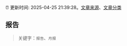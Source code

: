 :alarm_clock: 更新时间: 2025-04-25 21:39:28。[文章来源](/README.md)、[文章分类](/TAGS.md)

## 报告


> 关键字：`报告`、`月报`




